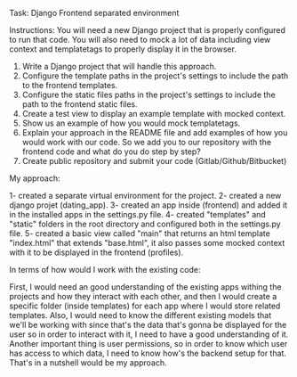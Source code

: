 Task: 
Django Frontend separated environment

Instructions:
You will need a new Django project that is properly configured to run that code. You will also need to mock a lot of data including view context and templatetags to properly display it in the browser.

1.	Write a Django project that will handle this approach.
2.	Configure the template paths in the project's settings to include the path to the frontend templates.
3.	Configure the static files paths in the project's settings to include the path to the frontend static files.
4.	Create a test view to display an example template with mocked context.
5.	Show us an example of how you would mock templatetags. 
6.	Explain your approach in the README file and add examples of how you would work with our code. So we add you to our repository with the frontend code and what do you do step by step?
7.	Create public repository and submit your code (Gitlab/Github/Bitbucket)

My approach:

1- created a separate virtual environment for the project.
2- created a new django projet (dating_app).
3- created an app inside (frontend) and added it in the installed apps in the settings.py file.
4- created "templates" and "static" folders in the root directory and configured both in the settings.py file.
5- created a basic view called "main" that returns an html template "index.html" that extends "base.html", it also passes some mocked context with it to be displayed in the frontend (profiles).


In terms of how would I work with the existing code:

First, I would need an good understanding of the existing apps withing the projects and how they interact with each other, and then I would create a specific folder (inside templates) for each app where I would store related templates. Also, I would need to know the different existing models that we'll be working with since that's the data that's gonna be displayed for the user so in order to interact with it, I need to have a good understanding of it.
Another important thing is user permissions, so in order to know which user has access to which data, I need to know how's the backend setup for that. 
That's in a nutshell would be my approach. 
